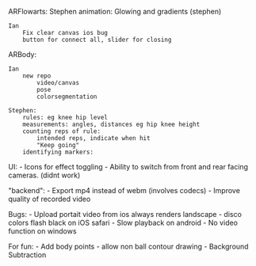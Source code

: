 ARFlowarts:
	Stephen 
		animation: Glowing and gradients (stephen)

	Ian
		Fix clear canvas ios bug
	 	button for connect all, slider for closing

ARBody:

	Ian
		new repo
			video/canvas 
			pose 
			colorsegmentation 

	Stephen:
		rules: eg knee hip level 
		measurements: angles, distances eg hip knee height
		counting reps of rule:
			intended reps, indicate when hit
			"Keep going"
		identifying markers:


UI:
	- Icons for effect toggling
	- Ability to switch from front and rear facing cameras. (didnt work)

"backend":
	- Export mp4 instead of webm (involves codecs)
	- Improve quality of recorded video

Bugs:
	- Upload portait video from ios always renders landscape
	- disco colors flash black on iOS safari
	- Slow playback on android
	- No video function on windows
	
For fun:
	- Add body points 
	- allow non ball contour drawing
	- Background Subtraction

